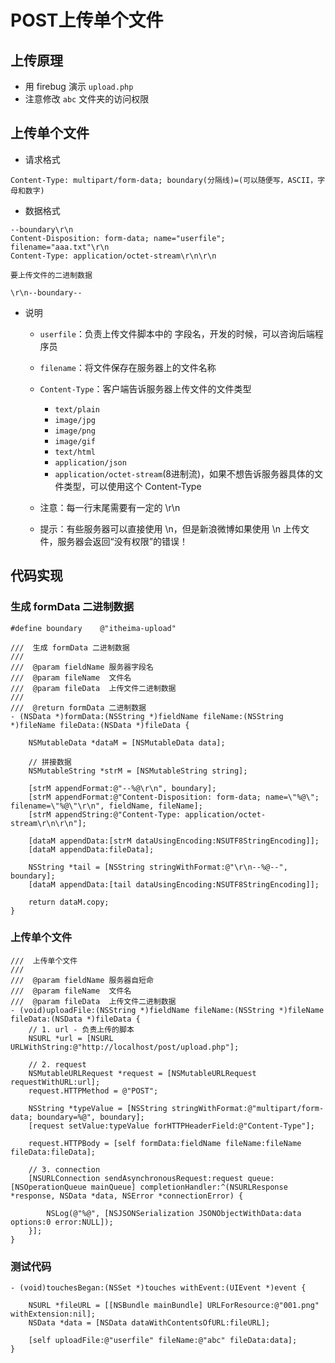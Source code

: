 # POST上传单个文件

## 上传原理

* 用 firebug 演示 `upload.php`
* 注意修改 `abc` 文件夹的访问权限

## 上传单个文件

* 请求格式

```
Content-Type: multipart/form-data; boundary(分隔线)=(可以随便写，ASCII，字母和数字)
```

* 数据格式

```
--boundary\r\n
Content-Disposition: form-data; name="userfile"; filename="aaa.txt"\r\n
Content-Type: application/octet-stream\r\n\r\n

要上传文件的二进制数据

\r\n--boundary--
```

* 说明

    * `userfile`：负责上传文件脚本中的 字段名，开发的时候，可以咨询后端程序员
    * `filename`：将文件保存在服务器上的文件名称
    * `Content-Type`：客户端告诉服务器上传文件的文件类型
        - `text/plain`
        - `image/jpg`
        - `image/png`
        - `image/gif`
        - `text/html`
        - `application/json`
        - `application/octet-stream`(8进制流)，如果不想告诉服务器具体的文件类型，可以使用这个 Content-Type

    * 注意：每一行末尾需要有一定的 \r\n
    * 提示：有些服务器可以直接使用 \n，但是新浪微博如果使用 \n 上传文件，服务器会返回“没有权限”的错误！

## 代码实现

### 生成 formData 二进制数据

```objc
#define boundary    @"itheima-upload"

///  生成 formData 二进制数据
///
///  @param fieldName 服务器字段名
///  @param fileName  文件名
///  @param fileData  上传文件二进制数据
///
///  @return formData 二进制数据
- (NSData *)formData:(NSString *)fieldName fileName:(NSString *)fileName fileData:(NSData *)fileData {

    NSMutableData *dataM = [NSMutableData data];

    // 拼接数据
    NSMutableString *strM = [NSMutableString string];

    [strM appendFormat:@"--%@\r\n", boundary];
    [strM appendFormat:@"Content-Disposition: form-data; name=\"%@\"; filename=\"%@\"\r\n", fieldName, fileName];
    [strM appendString:@"Content-Type: application/octet-stream\r\n\r\n"];

    [dataM appendData:[strM dataUsingEncoding:NSUTF8StringEncoding]];
    [dataM appendData:fileData];

    NSString *tail = [NSString stringWithFormat:@"\r\n--%@--", boundary];
    [dataM appendData:[tail dataUsingEncoding:NSUTF8StringEncoding]];

    return dataM.copy;
}
```

### 上传单个文件

```objc
///  上传单个文件
///
///  @param fieldName 服务器自短命
///  @param fileName  文件名
///  @param fileData  上传文件二进制数据
- (void)uploadFile:(NSString *)fieldName fileName:(NSString *)fileName fileData:(NSData *)fileData {
    // 1. url - 负责上传的脚本
    NSURL *url = [NSURL URLWithString:@"http://localhost/post/upload.php"];

    // 2. request
    NSMutableURLRequest *request = [NSMutableURLRequest requestWithURL:url];
    request.HTTPMethod = @"POST";

    NSString *typeValue = [NSString stringWithFormat:@"multipart/form-data; boundary=%@", boundary];
    [request setValue:typeValue forHTTPHeaderField:@"Content-Type"];

    request.HTTPBody = [self formData:fieldName fileName:fileName fileData:fileData];

    // 3. connection
    [NSURLConnection sendAsynchronousRequest:request queue:[NSOperationQueue mainQueue] completionHandler:^(NSURLResponse *response, NSData *data, NSError *connectionError) {

        NSLog(@"%@", [NSJSONSerialization JSONObjectWithData:data options:0 error:NULL]);
    }];
}
```

### 测试代码

```objc
- (void)touchesBegan:(NSSet *)touches withEvent:(UIEvent *)event {

    NSURL *fileURL = [[NSBundle mainBundle] URLForResource:@"001.png" withExtension:nil];
    NSData *data = [NSData dataWithContentsOfURL:fileURL];

    [self uploadFile:@"userfile" fileName:@"abc" fileData:data];
}
```
